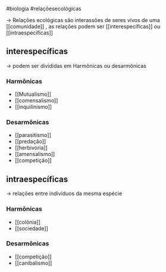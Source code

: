 #biologia #relaçõesecológicas

-> Relações ecológicas são interassões de seres vivos de uma [[comunidade]] , as relações podem ser [[interespecíficas]] ou [[intraespecíficas]]

## interespecíficas

-> podem ser divididas em Harmônicas ou desarmônicas

### Harmônicas 
- [[Mutualismo]]
- [[comensalismo]]
- [[inquilinismo]] 

### Desarmônicas

- [[parasitismo]]
- [[predação]] 
- [[herbivoria]] 
- [[amensalismo]] 
- [[competição]] 

## intraespecíficas

-> relações entre indivíduos da mesma espécie

### Harmônicas
- [[colônia]]
- [[sociedade]]
### Desarmônicas
- [[competição]]
- [[canibalismo]] 